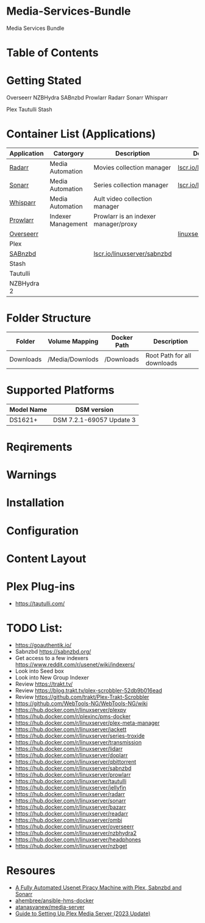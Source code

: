 # Media-Services-Bundle
Media Services Bundle

# Table of Contents

# Getting Stated

Overseerr
NZBHydra
SABnzbd
Prowlarr
Radarr
Sonarr
Whisparr

Plex
Tautulli
Stash

# Container List (Applications)

| Application | Catorgory | Description | Docker Image |
| --- | --- | --- | --- |
| [Radarr](https://wiki.servarr.com/radarr) | Media Automation | Movies collection manager | [lscr.io/linuxserver/radarr](https://docs.linuxserver.io/images/docker-radarr/?h=radarr) |
| [Sonarr](https://wiki.servarr.com/sonarr) | Media Automation | Series collection manager | [lscr.io/linuxserver/sonarr](https://docs.linuxserver.io/images/docker-sonarr/?h=sonarr) |
| [Whisparr](https://wiki.servarr.com/whisparr) | Media Automation | Ault video collection manager | |
| [Prowlarr](https://wiki.servarr.com/prowlarr) | Indexer Management | Prowlarr is an indexer manager/proxy | |
| [Overseerr](https://overseerr.dev/) | | | [linuxserver/overseerr](https://docs.linuxserver.io/images/docker-overseerr/?h=overseerr) |
| Plex | | |
| [SABnzbd](https://sabnzbd.org/) | | [lscr.io/linuxserver/sabnzbd](https://docs.linuxserver.io/images/docker-sabnzbd/?h=sabnzbd) |
| Stash | | |
| Tautulli | | |
| NZBHydra 2 | | |


# Folder Structure
| Folder | Volume Mapping | Docker Path | Description |
| --- | --- | --- | --- |
| Downloads | /Media/Downlods | /Downloads | Root Path for all downloads|


# Supported Platforms

| Model Name | DSM version              |
| ---        | ---                      |
| DS1621+    | DSM 7.2.1-69057 Update 3 |

# Reqirements

# Warnings

# Installation

# Configuration

# Content Layout

# Plex Plug-ins
* https://tautulli.com/

# TODO List:
* https://goauthentik.io/
* Sabnzbd https://sabnzbd.org/
* Get access to a few indexers https://www.reddit.com/r/usenet/wiki/indexers/
* Look into Seed box
* Look into New Group Indexer
* Review https://trakt.tv/
* Review https://blog.trakt.tv/plex-scrobbler-52db9b016ead
* Review https://github.com/trakt/Plex-Trakt-Scrobbler
* https://github.com/WebTools-NG/WebTools-NG/wiki
* https://hub.docker.com/r/linuxserver/plexpy
* https://hub.docker.com/r/plexinc/pms-docker
* https://hub.docker.com/r/linuxserver/plex-meta-manager
* https://hub.docker.com/r/linuxserver/jackett
* https://hub.docker.com/r/linuxserver/series-troxide
* https://hub.docker.com/r/linuxserver/transmission
* https://hub.docker.com/r/linuxserver/lidarr
* https://hub.docker.com/r/linuxserver/doplarr
* https://hub.docker.com/r/linuxserver/qbittorrent
* https://hub.docker.com/r/linuxserver/sabnzbd
* https://hub.docker.com/r/linuxserver/prowlarr
* https://hub.docker.com/r/linuxserver/tautulli
* https://hub.docker.com/r/linuxserver/jellyfin
* https://hub.docker.com/r/linuxserver/radarr
* https://hub.docker.com/r/linuxserver/sonarr
* https://hub.docker.com/r/linuxserver/bazarr
* https://hub.docker.com/r/linuxserver/readarr
* https://hub.docker.com/r/linuxserver/ombi
* https://hub.docker.com/r/linuxserver/overseerr
* https://hub.docker.com/r/linuxserver/nzbhydra2
* https://hub.docker.com/r/linuxserver/headphones
* https://hub.docker.com/r/linuxserver/nzbget


# Resoures
* [​A Fully Automated Usenet Piracy Machine with Plex, Sabnzbd and Sonarr](https://blog.decryption.net.au/t/a-fully-automated-usenet-piracy-machine-with-plex-sabnzbd-and-sonarr/130)
* [ahembree/ansible-hms-docker](https://github.com/ahembree/ansible-hms-docker)
* [atanasyanew/media-server](https://github.com/atanasyanew/media-server)
* [Guide to Setting Up Plex Media Server (2023 Update)](https://www.rapidseedbox.com/blog/plex-complete-guide)